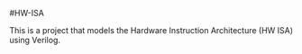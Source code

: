 #HW-ISA

This is a project that models the Hardware Instruction Architecture (HW ISA) using Verilog.

